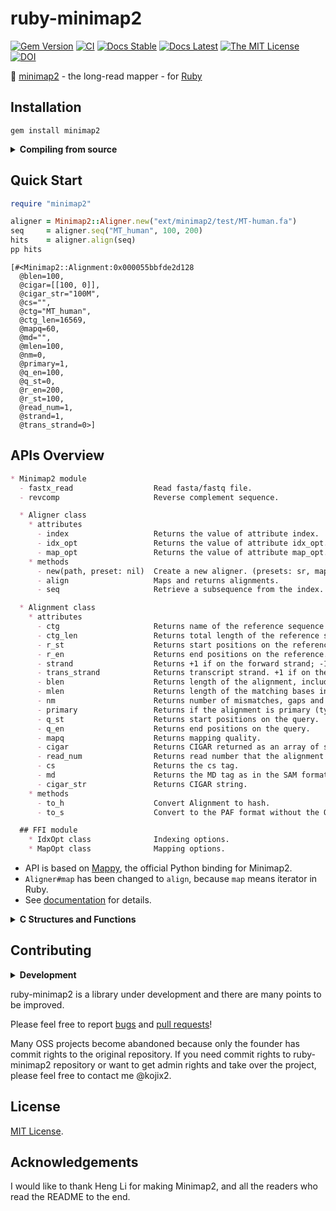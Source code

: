 # ruby-minimap2

[![Gem Version](https://img.shields.io/gem/v/minimap2?color=brightgreen)](https://rubygems.org/gems/minimap2)
[![CI](https://github.com/kojix2/ruby-minimap2/workflows/CI/badge.svg)](https://github.com/kojix2/ruby-minimap2/actions)
[![Docs Stable](https://img.shields.io/badge/docs-stable-blue.svg)](https://rubydoc.info/gems/minimap2)
[![Docs Latest](https://img.shields.io/badge/docs-latest-blue.svg)](https://kojix2.github.io/ruby-minimap2/)
[![The MIT License](https://img.shields.io/badge/license-MIT-blue.svg)](LICENSE.txt)
[![DOI](https://zenodo.org/badge/325711305.svg)](https://zenodo.org/badge/latestdoi/325711305)

:dna: [minimap2](https://github.com/lh3/minimap2) - the long-read mapper - for [Ruby](https://github.com/ruby/ruby)

## Installation

```
gem install minimap2
```

<details>
<summary><b>Compiling from source</b></summary>

    git clone --recursive https://github.com/kojix2/ruby-minimap2
    cd ruby-minimap2
    bundle install
    bundle exec rake minimap2:build
    bundle exec rake install
 
</details>

## Quick Start

```ruby
require "minimap2"

aligner = Minimap2::Aligner.new("ext/minimap2/test/MT-human.fa")
seq     = aligner.seq("MT_human", 100, 200)
hits    = aligner.align(seq)
pp hits
```
```
[#<Minimap2::Alignment:0x000055bbfde2d128
  @blen=100,
  @cigar=[[100, 0]],
  @cigar_str="100M",
  @cs="",
  @ctg="MT_human",
  @ctg_len=16569,
  @mapq=60,
  @md="",
  @mlen=100,
  @nm=0,
  @primary=1,
  @q_en=100,
  @q_st=0,
  @r_en=200,
  @r_st=100,
  @read_num=1,
  @strand=1,
  @trans_strand=0>]
```
 
</details>

## APIs Overview

```markdown
* Minimap2 module
  - fastx_read                  Read fasta/fastq file.
  - revcomp                     Reverse complement sequence.

  * Aligner class
    * attributes
      - index                   Returns the value of attribute index.
      - idx_opt                 Returns the value of attribute idx_opt.
      - map_opt                 Returns the value of attribute map_opt.
    * methods
      - new(path, preset: nil)  Create a new aligner. (presets: sr, map-pb, map-out, map-hifi, splice, asm5, etc.)
      - align                   Maps and returns alignments.
      - seq                     Retrieve a subsequence from the index.

  * Alignment class
    * attributes
      - ctg                     Returns name of the reference sequence the query is mapped to.
      - ctg_len                 Returns total length of the reference sequence.
      - r_st                    Returns start positions on the reference.
      - r_en                    Returns end positions on the reference.
      - strand                  Returns +1 if on the forward strand; -1 if on the reverse strand.
      - trans_strand            Returns transcript strand. +1 if on the forward strand; -1 if on the reverse strand; 0 if unknown.
      - blen                    Returns length of the alignment, including both alignment matches and gaps but excluding ambiguous bases.
      - mlen                    Returns length of the matching bases in the alignment, excluding ambiguous base matches.
      - nm                      Returns number of mismatches, gaps and ambiguous poistions in the alignment.
      - primary                 Returns if the alignment is primary (typically the best and the first to generate).
      - q_st                    Returns start positions on the query.
      - q_en                    Returns end positions on the query.
      - mapq                    Returns mapping quality.
      - cigar                   Returns CIGAR returned as an array of shape (n_cigar,2). The two numbers give the length and the operator of each CIGAR operation.
      - read_num                Returns read number that the alignment corresponds to; 1 for the first read and 2 for the second read.
      - cs                      Returns the cs tag.
      - md                      Returns the MD tag as in the SAM format. It is an empty string unless the md argument is applied when calling Aligner#align.
      - cigar_str               Returns CIGAR string.
    * methods
      - to_h                    Convert Alignment to hash.
      - to_s                    Convert to the PAF format without the QueryName and QueryLength columns.

  ## FFI module
    * IdxOpt class              Indexing options.
    * MapOpt class              Mapping options.
```

* API is based on [Mappy](https://github.com/lh3/minimap2/tree/master/python), the official Python binding for Minimap2. 
* `Aligner#map` has been changed to `align`, because `map` means iterator in Ruby.
* See [documentation](https://kojix2.github.io/ruby-minimap2/) for details.

<details>
<summary><b>C Structures and Functions</b></summary>

### FFI
* Ruby-Minimap2 is built on top of [Ruby-FFI](https://github.com/ffi/ffi). 
  * Native C functions can be called from the `Minimap2::FFI` module. 
  * Native C structure members can be accessed.
  * Bitfields are supported by [ffi-bitfield](https://github.com/kojix2/ffi-bitfield) gems.
 
```ruby
aligner.idx_opt.members
# => [:k, :w, :flag, :bucket_bits, :mini_batch_size, :batch_size]
aligner.kds_opt.values
# => [15, 10, 0, 14, 50000000, 9223372036854775807]
aligner.idx_opt[:k]
# => 15
aligner.idx_opt[:k] = 14
aligner.idx_opt[:k]
# => 14
```
 
</details>

## Contributing

<details>
<summary><b>Development</b></summary>

 Fork your repository.
then clone.

```sh
git clone --recursive https://github.com/kojix2/ruby-minimap2
# git clone https://github.com/kojix2/ruby-minimap2
# cd ruby-minimap2
# git submodule update -i
```

Build Minimap2 and Mappy.

```sh
cd ruby-minimap2
bundle install # Install dependent packages including Ruby-FFI
bundle exec rake minimap2:build
```

A shared library will be created in the vendor directory.

```
└── vendor
   └── libminimap2.so
```

Run tests.

```
bundle exec rake test
```

Release a Gem.

```
bundle exec rake minimap2:cleanall
bundle exec rake build
ls -l pkg # Check the size of the Gem and make sure it does not contain any unused code such as shared libraries or lib/simde.
bundle exec rake release
```

</details>

ruby-minimap2 is a library under development and there are many points to be improved.

Please feel free to report [bugs](https://github.com/kojix2/ruby-minimap2/issues) and [pull requests](https://github.com/kojix2/ruby-minimap2/pulls)!

Many OSS projects become abandoned because only the founder has commit rights to the original repository. 
If you need commit rights to ruby-minimap2 repository or want to get admin rights and take over the project, please feel free to contact me @kojix2.

## License

[MIT License](https://opensource.org/licenses/MIT).

## Acknowledgements

I would like to thank Heng Li for making Minimap2, and all the readers who read the README to the end.
